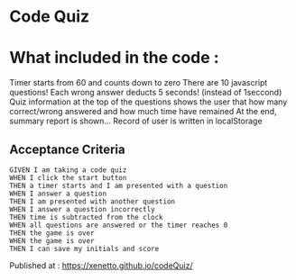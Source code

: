 # Code Quiz 

# What included in the code :

Timer starts from 60 and counts down to zero
There are 10 javascript questions!
Each wrong answer deducts 5 seconds! (instead of 1seccond)
Quiz information at the top of the questions shows the user that how many correct/wrong answered and how much time have remained
At the end, summary report is shown...
Record of user is written in localStorage

## Acceptance Criteria

```
GIVEN I am taking a code quiz
WHEN I click the start button
THEN a timer starts and I am presented with a question
WHEN I answer a question
THEN I am presented with another question
WHEN I answer a question incorrectly
THEN time is subtracted from the clock
WHEN all questions are answered or the timer reaches 0
THEN the game is over
WHEN the game is over
THEN I can save my initials and score
```

Published at : https://xenetto.github.io/codeQuiz/



